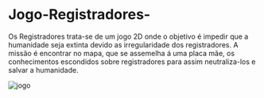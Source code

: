 # Jogo-Registradores-
Os Registradores trata-se de um jogo 2D onde o objetivo é impedir que a humanidade seja extinta devido as irregularidade dos registradores. A missão é encontrar no mapa, que se assemelha á uma placa mãe, os conhecimentos escondidos sobre registradores para assim neutraliza-los e salvar a humanidade.

![jogo](https://github.com/Yasbarros/Jogo-Registradores-/assets/94705864/3a29e1c0-2a85-45fa-8756-68c0df365c11)
